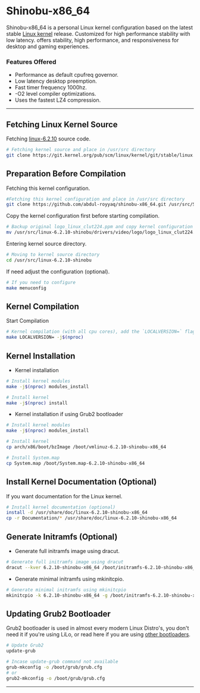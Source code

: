 # Shinobu-x86_64

Shinobu-x86_64 is a personal Linux kernel configuration based on the latest stable [Linux kernel](https://kernel.org) release.
Customized for high performance stability with low latency. offers stability, high performance, and responsiveness for desktop and gaming experiences.

### Features Offered

* Performance as default cpufreq governor.
* Low latency desktop preemption.
* Fast timer frequency 1000hz.
* -O2 level compiler optimizations.
* Uses the fastest LZ4 compression.

---

## Fetching Linux Kernel Source

Fetching [linux-6.2.10](https://git.kernel.org/pub/scm/linux/kernel/git/stable/linux.git/commit/?h=v6.2.10) source code.
 
```bash
# Fetching kernel source and place in /usr/src directory
git clone https://git.kernel.org/pub/scm/linux/kernel/git/stable/linux.git --depth 1 -b v6.2.10 /usr/src/linux-6.2.10-shinobu
```

## Preparation Before Compilation

Fetching this kernel configuration.

```bash
#Fetching this kernel configuration and place in /usr/src directory
git clone https://github.com/abdul-royyaq/shinobu-x86_64.git /usr/src/Shinobu-x86_64
```

Copy the kernel configuration first before starting compilation.

```bash
# Backup original logo_linux_clut224.ppm and copy kernel configuration
mv /usr/src/linux-6.2.10-shinobu/drivers/video/logo/logo_linux_clut224.ppm /usr/src/linux-6.2.10-shinobu/drivers/video/logo/logo_linux_clut224.backup.ppm && cp -r /usr/src/Shinobu-x86_64/{.config,drivers,localversion} /usr/src/linux-6.2.10-shinobu
```

Entering kernel source directory.

```bash
# Moving to kernel source directory 
cd /usr/src/linux-6.2.10-shinobu
```

If need adjust the configuration (optional).

```bash
# If you need to configure
make menuconfig 
```

## Kernel Compilation

Start Compilation

```bash
# Kernel compilation (with all cpu cores), add the `LOCALVERSION=` flag at compile time to avoid the `+` that being added to the name automatically in updated source code
make LOCALVERSION= -j$(nproc)
```

## Kernel Installation

* Kernel installation

```bash
# Install kernel modules
make -j$(nproc) modules_install

# Install kernel
make -j$(nproc) install
```

* Kernel installation if using Grub2 bootloader

```bash
# Install kernel modules
make -j$(nproc) modules_install

# Install kernel
cp arch/x86/boot/bzImage /boot/vmlinuz-6.2.10-shinobu-x86_64

# Install System.map
cp System.map /boot/System.map-6.2.10-shinobu-x86_64
```

## Install Kernel Documentation (Optional)

If you want documentation for the Linux kernel.

```bash
# Install kernel documentation (optional)
install -d /usr/share/doc/linux-6.2.10-shinobu-x86_64
cp -r Documentation/* /usr/share/doc/linux-6.2.10-shinobu-x86_64
```

## Generate Initramfs (Optional)

* Generate full initramfs image using dracut.

```bash
# Generate full initramfs image using dracut
dracut --kver 6.2.10-shinobu-x86_64 /boot/initramfs-6.2.10-shinobu-x86_64.img
```

* Generate minimal initramfs using mkinitcpio.

```bash
# Generate minimal initramfs using mkinitcpio
mkinitcpio -k 6.2.10-shinobu-x86_64 -g /boot/initramfs-6.2.10-shinobu-x86_64.img
```

## Updating Grub2 Bootloader

Grub2 bootloader is used in almost every modern Linux Distro's, you don't need it if you're using LiLo, or read here if you are using [other bootloaders](https://wiki.archlinux.org/title/Category:Boot_loaders).

```bash
# Update Grub2
update-grub

# Incase update-grub command not available
grub-mkconfig -o /boot/grub/grub.cfg
# or
grub2-mkconfig -o /boot/grub/grub.cfg
```

---
